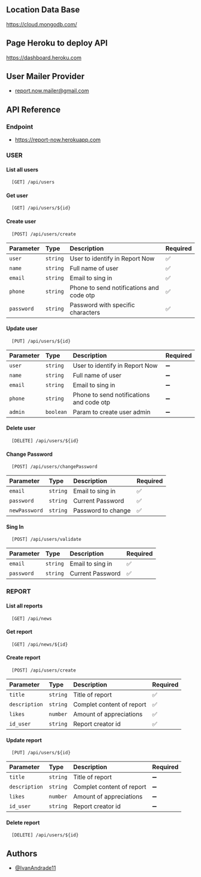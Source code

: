 ## Location Data Base
https://cloud.mongodb.com/

## Page Heroku to deploy API 
https://dashboard.heroku.com

## User Mailer Provider
* report.now.mailer@gmail.com

## API Reference

### Endpoint
* https://report-now.herokuapp.com

### USER

#### List all users

```http
  [GET] /api/users
```

#### Get user

```http
  [GET] /api/users/${id}
```

#### Create user

```http
  [POST] /api/users/create
```

| Parameter | Type     | Description                       | Required           |
| :-------- | :------- | :-------------------------------- | :----------------- |
| `user`    | `string` | User to identify in Report Now | :white_check_mark: |
| `name`    | `string` | Full name of user | :white_check_mark: |
| `email`   | `string` | Email to sing in | :white_check_mark: |
| `phone`   | `string` | Phone to send notifications and code otp | :white_check_mark: |
| `password`| `string` | Password with specific characters | :white_check_mark: |

#### Update user

```http
  [PUT] /api/users/${id}
```

| Parameter | Type     | Description                       | Required           |
| :-------- | :------- | :-------------------------------- | :----------------- |
| `user`    | `string` | User to identify in Report Now | :heavy_minus_sign: |
| `name`    | `string` | Full name of user | :heavy_minus_sign: |
| `email`   | `string` | Email to sing in | :heavy_minus_sign: |
| `phone`   | `string` | Phone to send notifications and code otp | :heavy_minus_sign: |
| `admin`   | `boolean`| Param to create user admin |:heavy_minus_sign: |

#### Delete user

```http
  [DELETE] /api/users/${id}
```

#### Change Password

```http
  [POST] /api/users/changePassword
```

| Parameter | Type     | Description                       | Required           |
| :-------- | :------- | :-------------------------------- | :----------------- |
| `email`   | `string` | Email to sing in | :white_check_mark: |
| `password` | `string` | Current Password | :white_check_mark: |
| `newPassword` | `string` | Password to change | :white_check_mark: |

#### Sing In

```http
  [POST] /api/users/validate
```

| Parameter | Type     | Description                       | Required           |
| :-------- | :------- | :-------------------------------- | :----------------- |
| `email`   | `string` | Email to sing in | :white_check_mark: |
| `password` | `string` | Current Password | :white_check_mark: |

### REPORT

#### List all reports

```http
  [GET] /api/news
```

#### Get report

```http
  [GET] /api/news/${id}
```

#### Create report

```http
  [POST] /api/users/create
```

| Parameter | Type     | Description                       | Required           |
| :-------- | :------- | :-------------------------------- | :----------------- |
| `title`   | `string` | Title of report | :white_check_mark: |
| `description`    | `string` | Complet content of report | :white_check_mark: |
| `likes`   | `number` | Amount of appreciations | :white_check_mark: |
| `id_user`   | `string` | Report creator id | :white_check_mark: |

#### Update report

```http
  [PUT] /api/users/${id}
```

| Parameter | Type     | Description                       | Required           |
| :-------- | :------- | :-------------------------------- | :----------------- |
| `title`   | `string` | Title of report | :heavy_minus_sign: |
| `description`    | `string` | Complet content of report | :heavy_minus_sign: |
| `likes`   | `number` | Amount of appreciations | :heavy_minus_sign: |
| `id_user`   | `string` | Report creator id | :heavy_minus_sign: |

#### Delete report

```http
  [DELETE] /api/users/${id}
```

## Authors

- [@IvanAndrade11](https://github.com/IvanAndrade11)

